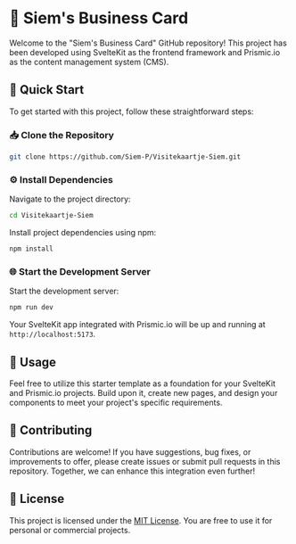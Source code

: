 # 👋 Siem's Business Card

Welcome to the "Siem's Business Card" GitHub repository! This project has been developed using SvelteKit as the frontend framework and Prismic.io as the content management system (CMS).

## 🚀 Quick Start

To get started with this project, follow these straightforward steps:

### 📥 Clone the Repository

```bash
git clone https://github.com/Siem-P/Visitekaartje-Siem.git
```

### ⚙️ Install Dependencies

Navigate to the project directory:

```bash
cd Visitekaartje-Siem
```

Install project dependencies using npm:

```bash
npm install
```

### 🌐 Start the Development Server

Start the development server:

```bash
npm run dev
```

Your SvelteKit app integrated with Prismic.io will be up and running at `http://localhost:5173`.

## 📝 Usage

Feel free to utilize this starter template as a foundation for your SvelteKit and Prismic.io projects. Build upon it, create new pages, and design your components to meet your project's specific requirements.

## 🤝 Contributing

Contributions are welcome! If you have suggestions, bug fixes, or improvements to offer, please create issues or submit pull requests in this repository. Together, we can enhance this integration even further!

## 📄 License

This project is licensed under the [MIT License](LICENSE). You are free to use it for personal or commercial projects.
